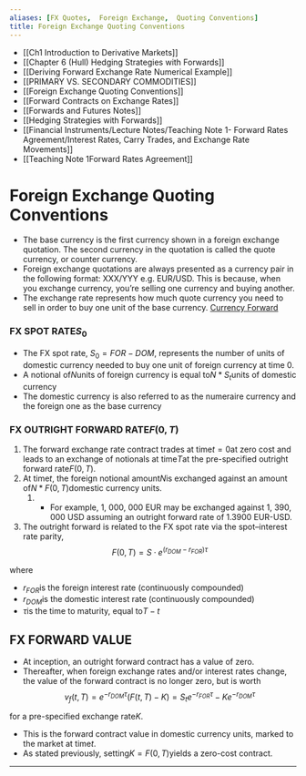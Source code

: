 ```yaml
---
aliases: [FX Quotes,  Foreign Exchange,  Quoting Conventions]
title: Foreign Exchange Quoting Conventions
---
```


- [[Ch1 Introduction to Derivative Markets]]
- [[Chapter 6 (Hull) Hedging Strategies with Forwards]]
- [[Deriving Forward Exchange Rate Numerical Example]]
- [[PRIMARY VS. SECONDARY COMMODITIES]]
- [[Foreign Exchange Quoting Conventions]]
- [[Forward Contracts on Exchange Rates]]
- [[Forwards and Futures Notes]]
- [[Hedging Strategies with Forwards]]
- [[Financial Instruments/Lecture Notes/Teaching Note 1- Forward Rates Agreement/Interest Rates,  Carry Trades,  and Exchange Rate Movements]]
- [[Teaching Note 1Forward Rates Agreement]]
# Foreign Exchange Quoting Conventions
- The base currency is the first currency shown in a foreign exchange quotation. The second currency in the quotation is called the quote currency,  or counter currency.
- Foreign exchange quotations are always presented as a currency pair in the following format: XXX/YYY e.g. EUR/USD. This is because,  when you exchange currency,  you’re selling one currency and buying another.
- The exchange rate represents how much quote currency you need to sell in order to buy one unit of the base currency.
[Currency Forward](Currency%20Forward.md)
### FX SPOT RATE$S_0$
- The FX spot rate, $S_0 = FOR-DOM$,  represents the number of units of domestic currency needed to buy one unit of foreign currency at time 0.
- A notional of$N$units of foreign currency is equal to$N*S_t$units of domestic currency
- The domestic currency is also referred to as the numeraire currency and the foreign one as the base currency
### FX OUTRIGHT FORWARD RATE$F(0, T)$
1. The forward exchange rate contract trades at time$t=0$at zero cost and leads to an exchange of notionals at time$T$at the pre-specified outright forward rate$F(0, T)$.
1. At time$t$,  the foreign notional amount$N$is exchanged against an amount of$N*F(0, T)$domestic currency units. 
	1. - For example,  1, 000, 000 EUR may be exchanged against 1, 390, 000 USD assuming an outright forward rate of 1.3900 EUR-USD. 
1. The outright forward is related to the FX spot rate via the spot–interest rate parity, $$F(0, T) = S \cdot e^{(r_{DOM}-r_{FOR})\tau}$$

where

- $r_{FOR}$is the foreign interest rate (continuously compounded)
- $r_{DOM}$is the domestic interest rate (continuously compounded)
- $\tau$is the time to maturity,  equal to$T - t$
## FX FORWARD VALUE

- At inception,  an outright forward contract has a value of zero. 
- Thereafter,  when foreign exchange rates and/or interest rates change,  the value of the forward contract is no longer zero,  but is worth$$v_f(t, T) = e^{-r_{DOM}\tau}(F(t, T) - K) = S_t e^{-r_{FOR}\tau} - Ke^{-r_{DOM}\tau}$$

for a pre-specified exchange rate$K$. 

- This is the forward contract value in domestic currency units,  marked to the market at time$t$. 
- As stated previously,  setting$K = F(0,  T)$yields a zero-cost contract.

---

